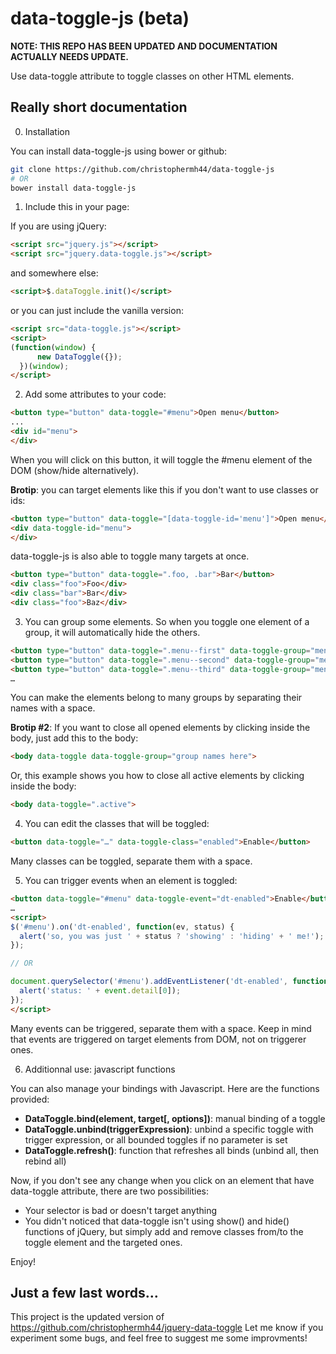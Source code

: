 # data-toggle-js (beta)

**NOTE: THIS REPO HAS BEEN UPDATED AND DOCUMENTATION ACTUALLY NEEDS UPDATE.**

Use data-toggle attribute to toggle classes on other HTML elements.

## Really short documentation

  0. Installation
  
  You can install data-toggle-js using bower or github:

  ```bash
  git clone https://github.com/christophermh44/data-toggle-js
  # OR
  bower install data-toggle-js
  ```

  1. Include this in your page:
  
  If you are using jQuery:
  
  ```html
  <script src="jquery.js"></script>
  <script src="jquery.data-toggle.js"></script>
  ```
  
  and somewhere else:
  
  ```html
  <script>$.dataToggle.init()</script>
  ```
  
  or you can just include the vanilla version:
  
  ```html
  <script src="data-toggle.js"></script>
  <script>
  (function(window) {
		new DataToggle({});
	})(window);
  </script>
  ```
  
  2. Add some attributes to your code:
  
  ```html
  <button type="button" data-toggle="#menu">Open menu</button>
  ...
  <div id="menu">
  </div>
  ```
  
  When you will click on this button, it will toggle the #menu element of the DOM (show/hide alternatively).
  
  **Brotip**: you can target elements like this if you don't want to use classes or ids:
  
  ```html
  <button type="button" data-toggle="[data-toggle-id='menu']">Open menu</button>
  <div data-toggle-id="menu">
  </div>
  ```
  
  data-toggle-js is also able to toggle many targets at once.

  ```html
  <button type="button" data-toggle=".foo, .bar">Bar</button>
  <div class="foo">Foo</div>
  <div class="bar">Bar</div>
  <div class="foo">Baz</div>
  ```
  
  3. You can group some elements. So when you toggle one element of a group, it will automatically hide the others.
  
  ```html
  <button type="button" data-toggle=".menu--first" data-toggle-group="menus">Open first menu</button>
  <button type="button" data-toggle=".menu--second" data-toggle-group="menus">Open second menu</button>
  <button type="button" data-toggle=".menu--third" data-toggle-group="menus">Open third menu</button>
  …
  ```
  
  You can make the elements belong to many groups by separating their names with a space.
  
  **Brotip #2**: If you want to close all opened elements by clicking inside the body, just add this to the body:
  
  ```html
  <body data-toggle data-toggle-group="group names here">
  ```
  
  Or, this example shows you how to close all active elements by clicking inside the body:
  
  ```html
  <body data-toggle=".active">
  ```
  
  4. You can edit the classes that will be toggled:
  
  ```html
  <button data-toggle="…" data-toggle-class="enabled">Enable</button>
  ```
  
  Many classes can be toggled, separate them with a space.

  5. You can trigger events when an element is toggled:

  ```html
  <button data-toggle="#menu" data-toggle-event="dt-enabled">Enable</button>
  …
  <script>
  $('#menu').on('dt-enabled', function(ev, status) {
    alert('so, you was just ' + status ? 'showing' : 'hiding' + ' me!');
  });
  
  // OR
  
  document.querySelector('#menu').addEventListener('dt-enabled', function(event) {
    alert('status: ' + event.detail[0]);
  });
  </script>
  ```
  
  Many events can be triggered, separate them with a space. Keep in mind that events are triggered on target elements from DOM, not on triggerer ones.
  
  6. Additionnal use: javascript functions
  
  You can also manage your bindings with Javascript. Here are the functions provided:
  
  * **DataToggle.bind(element, target[, options])**: manual binding of a toggle
  * **DataToggle.unbind(triggerExpression)**: unbind a specific toggle with trigger expression, or all bounded toggles if no parameter is set
  * **DataToggle.refresh()**: function that refreshes all binds (unbind all, then rebind all)
  
Now, if you don't see any change when you click on an element that have data-toggle attribute, there are two possibilities:
  * Your selector is bad or doesn't target anything
  * You didn't noticed that data-toggle isn't using show() and hide() functions of jQuery, but simply add and remove classes from/to the toggle element and the targeted ones.
  
Enjoy!

## Just a few last words…

This project is the updated version of https://github.com/christophermh44/jquery-data-toggle
Let me know if you experiment some bugs, and feel free to suggest me some improvments!
